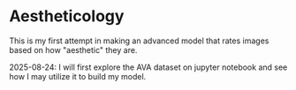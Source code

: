 # Aestheticology
This is my first attempt in making an advanced model that rates images based on how "aesthetic" they are.

2025-08-24: I will first explore the AVA dataset on jupyter notebook and see how I may utilize it to build my model.
